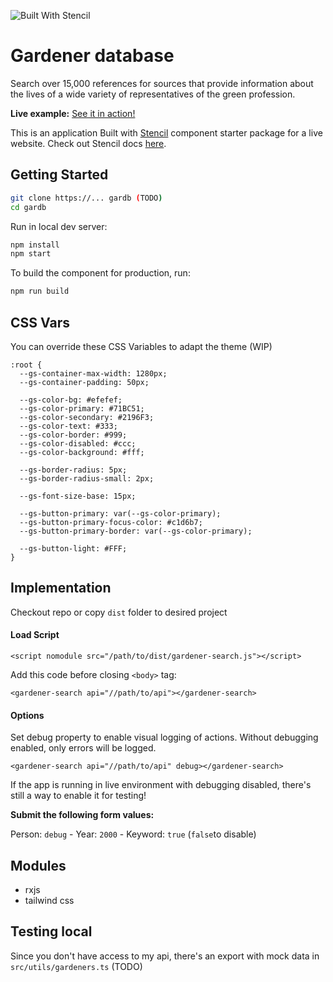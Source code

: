 ![Built With Stencil](https://img.shields.io/badge/-Built%20With%20Stencil-16161d.svg?logo=data%3Aimage%2Fsvg%2Bxml%3Bbase64%2CPD94bWwgdmVyc2lvbj0iMS4wIiBlbmNvZGluZz0idXRmLTgiPz4KPCEtLSBHZW5lcmF0b3I6IEFkb2JlIElsbHVzdHJhdG9yIDE5LjIuMSwgU1ZHIEV4cG9ydCBQbHVnLUluIC4gU1ZHIFZlcnNpb246IDYuMDAgQnVpbGQgMCkgIC0tPgo8c3ZnIHZlcnNpb249IjEuMSIgaWQ9IkxheWVyXzEiIHhtbG5zPSJodHRwOi8vd3d3LnczLm9yZy8yMDAwL3N2ZyIgeG1sbnM6eGxpbms9Imh0dHA6Ly93d3cudzMub3JnLzE5OTkveGxpbmsiIHg9IjBweCIgeT0iMHB4IgoJIHZpZXdCb3g9IjAgMCA1MTIgNTEyIiBzdHlsZT0iZW5hYmxlLWJhY2tncm91bmQ6bmV3IDAgMCA1MTIgNTEyOyIgeG1sOnNwYWNlPSJwcmVzZXJ2ZSI%2BCjxzdHlsZSB0eXBlPSJ0ZXh0L2NzcyI%2BCgkuc3Qwe2ZpbGw6I0ZGRkZGRjt9Cjwvc3R5bGU%2BCjxwYXRoIGNsYXNzPSJzdDAiIGQ9Ik00MjQuNywzNzMuOWMwLDM3LjYtNTUuMSw2OC42LTkyLjcsNjguNkgxODAuNGMtMzcuOSwwLTkyLjctMzAuNy05Mi43LTY4LjZ2LTMuNmgzMzYuOVYzNzMuOXoiLz4KPHBhdGggY2xhc3M9InN0MCIgZD0iTTQyNC43LDI5Mi4xSDE4MC40Yy0zNy42LDAtOTIuNy0zMS05Mi43LTY4LjZ2LTMuNkgzMzJjMzcuNiwwLDkyLjcsMzEsOTIuNyw2OC42VjI5Mi4xeiIvPgo8cGF0aCBjbGFzcz0ic3QwIiBkPSJNNDI0LjcsMTQxLjdIODcuN3YtMy42YzAtMzcuNiw1NC44LTY4LjYsOTIuNy02OC42SDMzMmMzNy45LDAsOTIuNywzMC43LDkyLjcsNjguNlYxNDEuN3oiLz4KPC9zdmc%2BCg%3D%3D&colorA=16161d&style=flat-square)

# Gardener database

Search over 15,000 references for sources that provide information about the lives of a wide variety of representatives of the green profession.

**Live example:** [See it in action!](https://gartenbaubibliothek.de/gaertnerdatenbank)

This is an application Built with [Stencil](https://stenciljs.com/) component starter package for a live website. Check out Stencil docs [here](https://stenciljs.com/docs/my-first-component).


## Getting Started
```bash
git clone https://... gardb (TODO)
cd gardb
```

Run in local dev server:

```bash
npm install
npm start
```

To build the component for production, run:

```bash
npm run build
```



## CSS Vars

You can override these CSS Variables to adapt the theme (WIP)

```
:root {
  --gs-container-max-width: 1280px;
  --gs-container-padding: 50px;

  --gs-color-bg: #efefef;
  --gs-color-primary: #71BC51;
  --gs-color-secondary: #2196F3;
  --gs-color-text: #333;
  --gs-color-border: #999;
  --gs-color-disabled: #ccc;
  --gs-color-background: #fff;

  --gs-border-radius: 5px;
  --gs-border-radius-small: 2px;

  --gs-font-size-base: 15px;

  --gs-button-primary: var(--gs-color-primary);
  --gs-button-primary-focus-color: #c1d6b7;
  --gs-button-primary-border: var(--gs-color-primary);

  --gs-button-light: #FFF;
}
```

## Implementation

Checkout repo or copy `dist` folder to desired project

#### Load Script

```
<script nomodule src="/path/to/dist/gardener-search.js"></script>
```

Add this code before closing `<body>` tag:

```
<gardener-search api="//path/to/api"></gardener-search>
```
#### Options
Set debug property to enable visual logging of actions. Without debugging enabled, only errors will be logged.
```
<gardener-search api="//path/to/api" debug></gardener-search>
```
If the app is running in live environment with debugging disabled, there's still a way to enable it for testing!

**Submit the following form values:**

Person: `debug` - Year: `2000` - Keyword: `true` (`false`to disable)

## Modules

- rxjs
- tailwind css

## Testing local
Since you don't have access to my api, there's an export with mock data in `src/utils/gardeners.ts` (TODO)